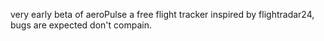 very early beta of aeroPulse a free flight tracker inspired by flightradar24, bugs are expected don't compain.
